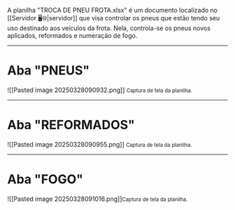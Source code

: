 A planilha "TROCA DE PNEU FROTA.xlsx" é um documento localizado no [[Servidor 🖥️🌐|servidor]] que visa controlar os pneus que estão tendo seu uso destinado aos veículos da frota. Nela, controla-se os pneus novos aplicados, reformados e numeração de fogo.

---
# Aba "PNEUS"

![[Pasted image 20250328090932.png]]
<span style="font-size: smaller">Captura de tela da planilha.</span>

---
# Aba "REFORMADOS"

![[Pasted image 20250328090955.png]]
<span style="font-size: smaller">Captura de tela da planilha.</span>

---
# Aba "FOGO"

![[Pasted image 20250328091016.png]]<span style="font-size: smaller">Captura de tela da planilha.</span>